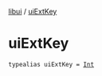 [libui](index.md) / [uiExtKey](./ui-ext-key.md)

# uiExtKey

`typealias uiExtKey = `[`Int`](https://kotlinlang.org/api/latest/jvm/stdlib/kotlin/-int/index.html)